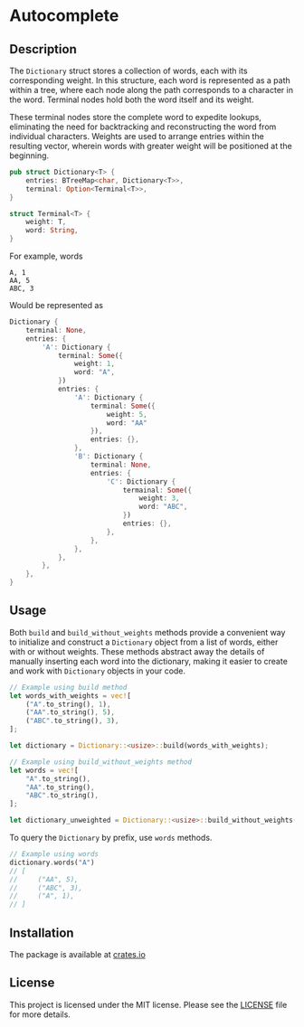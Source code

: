 # Autocomplete

## Description

The `Dictionary` struct stores a collection of words, each with its corresponding weight. In this structure, each word is represented as a path within a tree, where each node along the path corresponds to a character in the word. Terminal nodes hold both the word itself and its weight. 

These terminal nodes store the complete word to expedite lookups, eliminating the need for backtracking and reconstructing the word from individual characters. Weights are used to arrange entries within the resulting vector, wherein words with greater weight will be positioned at the beginning.

```rust
pub struct Dictionary<T> {
    entries: BTreeMap<char, Dictionary<T>>,
    terminal: Option<Terminal<T>>,
}

struct Terminal<T> {
    weight: T,
    word: String,
}
```

For example, words
```
A, 1
AA, 5
ABC, 3
```

Would be represented as

```rust
Dictionary {
    terminal: None,
    entries: {
        'A': Dictionary {
            terminal: Some({
                weight: 1,
                word: "A",
            })
            entries: {
                'A': Dictionary {
                    terminal: Some({
                        weight: 5,
                        word: "AA"
                    }),
                    entries: {},
                },
                'B': Dictionary {
                    terminal: None,
                    entries: {
                        'C': Dictionary {
                            termainal: Some({
                                weight: 3,
                                word: "ABC",
                            })
                            entries: {},
                        },
                    },
                },
            },
        },
    },
}
```

## Usage

Both `build` and `build_without_weights` methods provide a convenient way to initialize and construct a `Dictionary` object from a list of words, either with or without weights. These methods abstract away the details of manually inserting each word into the dictionary, making it easier to create and work with `Dictionary` objects in your code.

```rust
// Example using build method
let words_with_weights = vec![
    ("A".to_string(), 1),
    ("AA".to_string(), 5),
    ("ABC".to_string(), 3),
];

let dictionary = Dictionary::<usize>::build(words_with_weights);

// Example using build_without_weights method
let words = vec![
    "A".to_string(),
    "AA".to_string(),
    "ABC".to_string(),
];

let dictionary_unweighted = Dictionary::<usize>::build_without_weights(words);
```
To query the `Dictionary` by prefix, use `words` methods.
```rust
// Example using words
dictionary.words("A")
// [
//     ("AA", 5), 
//     ("ABC", 3), 
//     ("A", 1), 
// ]
```

## Installation

The package is available at [crates.io](https://crates.io/crates/autocomplete)

## License

This project is licensed under the MIT license. Please see the [LICENSE](LICENSE) file for more details.

